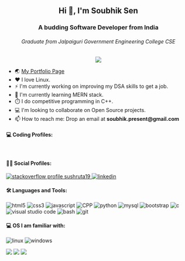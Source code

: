 <h2 id="header" align="center">Hi 👋, I'm Soubhik Sen</h2>
<h3 align="center">A budding Software Developer from India</h3>
  <h6 align="center">Graduate from Jalpaiguri Government Engineering College CSE </h6>
  <div align="center"><img src="https://komarev.com/ghpvc/?username=sushruta19&style=plastic"></div>
  <ul>
    <li>🌏 <a href="https://sushruta19.github.io/">My Portfolio Page</a></li>
    <li>❤️ I love Linux.</li>
    <li>⚡ I'm currently working on improving my DSA skills to get a job.</li>
    <li>🔭 I'm currently learning MERN stack.</li>
    <li>⏱️ I do competitive programming in C++.</li>
    <li>💻 I'm looking to collaborate on Open Source projects.</li>
    <li>📫 How to reach me: Drop an email at <b>soubhik.present@gmail.com</b>
    </li>
  </ul>

  <h4>💻 Coding Profiles:</h4>

  <a href="https://leetcode.com/sushruta19/" target="_blank" margin-right="3px"><img
      src="https://img.shields.io/badge/-LeetCode-FFA116?style=for-the-badge&logo=LeetCode&logoColor=black" alt=""></a>
  <a href="https://www.hackerrank.com/sushruta19?hr_r=1" target="_blank"><img
      src="https://img.shields.io/badge/-Hackerrank-2EC866?style=for-the-badge&logo=HackerRank&logoColor=white"
      alt=""></a>
  <a href="" target="_blank"><img
      src="https://img.shields.io/badge/Codeforces-445f9d?style=for-the-badge&logo=Codeforces&logoColor=white"
      alt=""></a>
  <a href="" target="_blank"><img
      src="https://img.shields.io/badge/Codechef-%23B92B27.svg?&style=for-the-badge&logo=Codechef&logoColor=white"
      alt=""></a>

  <h4>👩‍💻 Social Profiles:</h4>

  <a href="https://stackoverflow.com/users/16060804/sushruta19" target="_blank"><img
      src="https://img.shields.io/badge/Stack_Overflow-FE7A16?style=for-the-badge&logo=stack-overflow&logoColor=white"
      alt="stackoverflow profile sushruta19">
  </a>
  <a href="https://www.linkedin.com/in/soubhik-sen-62a834241/" target="_blank"><img
      src="https://img.shields.io/badge/LinkedIn-0077B5?style=for-the-badge&logo=linkedin&logoColor=white"
      alt="linkedin"></a>
  
  <h4>🛠 Languages and Tools:</h4>

  <img src="https://img.shields.io/badge/HTML5-E34F26?style=for-the-badge&logo=html5&logoColor=white" alt="html5">  <img src="https://img.shields.io/badge/CSS3-1572B6?style=for-the-badge&logo=css3&logoColor=white" alt="css3">  <img src="https://img.shields.io/badge/JavaScript-323330?style=for-the-badge&logo=javascript&logoColor=F7DF1E"
    alt="javascript">  <img src="https://img.shields.io/badge/C%2B%2B-00599C?style=for-the-badge&logo=c%2B%2B&logoColor=white"
    alt="CPP">  <img src="https://img.shields.io/badge/Python-FFD43B?style=for-the-badge&logo=python&logoColor=blue"
    alt="python">  <img src="https://img.shields.io/badge/MySQL-005C84?style=for-the-badge&logo=mysql&logoColor=white" alt="mysql">
  <img src="https://img.shields.io/badge/Bootstrap-563D7C?style=for-the-badge&logo=bootstrap&logoColor=white"
    alt="bootstrap">  <img src="https://img.shields.io/badge/C-00599C?style=for-the-badge&logo=c&logoColor=white" alt="c">
  <img
    src="https://img.shields.io/badge/Visual_Studio_Code-0078D4?style=for-the-badge&logo=visual%20studio%20code&logoColor=whi"
    alt="visual studio code">  <img src="https://img.shields.io/badge/GNU%20Bash-4EAA25?style=for-the-badge&logo=GNU%20Bash&logoColor=white" alt="bash"> <img src="https://img.shields.io/badge/GIT-E44C30?style=for-the-badge&logo=git&logoColor=white" alt="git">
    
  <h4>💻 OS I am familiar with:</h4>

  <img src="https://img.shields.io/badge/Linux-FCC624?style=for-the-badge&logo=linux&logoColor=black" alt="linux"> <img src="https://img.shields.io/badge/Windows-0078D6?style=for-the-badge&logo=windows&logoColor=white" alt="windows">

  <img src="https://github-readme-stats.vercel.app/api?username=sushruta19&count_private=true&show_icons=true&theme=dark">
  <img src="https://github-readme-streak-stats.herokuapp.com?user=sushruta19&theme=dark&date_format=M%20j%5B%2C%20Y%5D">
  <img src="https://github-readme-stats.vercel.app/api/top-langs/?username=sushruta19&count_private=true&layout=compact&theme=dark">
